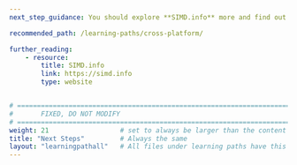 ```yaml
---
next_step_guidance: You should explore **SIMD.info** more and find out porting opportunities between different SIMD engines.

recommended_path: /learning-paths/cross-platform/

further_reading:
    - resource:
        title: SIMD.info
        link: https://simd.info
        type: website


# ================================================================================
#       FIXED, DO NOT MODIFY
# ================================================================================
weight: 21                  # set to always be larger than the content in this path, and one more than 'review'
title: "Next Steps"         # Always the same
layout: "learningpathall"   # All files under learning paths have this same wrapper
---
```

